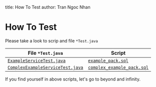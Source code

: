 title: How To Test
author: Tran Ngoc Nhan

# How To Test

Please take a look to scrip and file `*Test.java`

| **File `*Test.java`**                                                                                                                                                            | **Script**                                                                                                                                         |
|----------------------------------------------------------------------------------------------------------------------------------------------------------------------------------|----------------------------------------------------------------------------------------------------------------------------------------------------|
| [`ExampleServiceTest.java`](../../../spring-jdbc-oracle-test/src/test/java/io/spring/jdbc/oracle/service/ExampleRepository.java)                                                 | [`example_pack.sql`](https://github.com/ngocnhan-tran1996/spring-jdbc-oracle/tree/main/src/test/resources/script/example_pack.sql)                 |
| [`ComplexExampleServiceTest.java`](https://github.com/ngocnhan-tran1996/spring-jdbc-oracle/tree/main/src/test/java/io/spring/jdbc/oracle/service/ComplexExampleServiceTest.java) | [`complex_example_pack.sql`](https://github.com/ngocnhan-tran1996/spring-jdbc-oracle/tree/main/src/test/resources/script/complex_example_pack.sql) |

If you find yourself in above scripts, let's go to beyond and infinity.